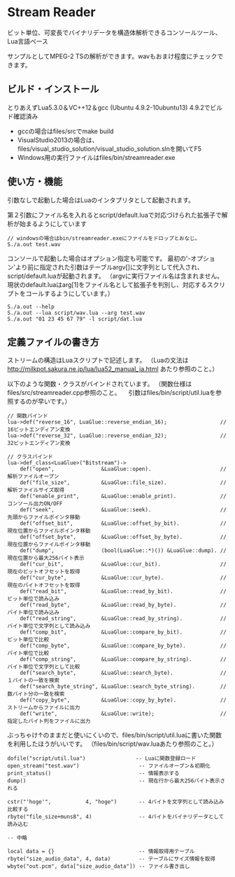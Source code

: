 # Stream Reader

ビット単位、可変長でバイナリデータを構造体解析できるコンソールツール、Lua言語ベース

サンプルとしてMPEG-2 TSの解析ができます。wavもおまけ程度にチェックできます。 

## ビルド・インストール
とりあえずLua5.3.0＆VC++12＆gcc (Ubuntu 4.9.2-10ubuntu13) 4.9.2でビルド確認済み
* gccの場合はfiles/srcでmake build
* VisualStudio2013の場合は、files/visual_studio_solution/visual_studio_solution.slnを開いてF5
* Windows用の実行ファイルはfiles/bin/streamreader.exe


## 使い方・機能
引数なしで起動した場合はLuaのインタプリタとして起動されます。

第２引数にファイル名を入れるとscript/default.luaで対応づけられた拡張子で解析が始まるようにしています

    // windowsの場合はbin/streamreader.exeにファイルをドロップとおなじ。
    S./a.out test.wav
    
コンソールで起動した場合はオプション指定も可能です。
最初の'-オプション'より前に指定された引数はテーブルargv[]に文字列として代入され、script/default.luaが起動されます。
（argvに実行ファイル名は含まれません。現状のdefault.luaはarg[1]をファイル名として拡張子を判別し、対応するスクリプトをコールするようにしています。）

    S./a.out --help
    S./a.out --lua script/wav.lua --arg test.wav
    S./a.out "01 23 45 67 79" -l script/dat.lua

## 定義ファイルの書き方

ストリームの構造はLuaスクリプトで記述します。
（Luaの文法は http://milkpot.sakura.ne.jp/lua/lua52_manual_ja.html あたり参照のこと。）

以下のような関数・クラスがバインドされています。
（関数仕様はfiles/src/streamreader.cpp参照のこと。
　引数はfiles/bin/script/util.luaを参照するのが早いです。）

	// 関数バインド
	lua->def("reverse_16", LuaGlue::reverse_endian_16);                 // 16ビットエンディアン変換
	lua->def("reverse_32", LuaGlue::reverse_endian_32);                 // 32ビットエンディアン変換

	// クラスバインド
	lua->def_class<LuaGlue>("Bitstream")->
		def("open",               &LuaGlue::open).                      // 解析ファイルオープン
		def("file_size",          &LuaGlue::file_size).                 // 解析ファイルサイズ取得
		def("enable_print",       &LuaGlue::enable_print).              // コンソール出力ON/OFF
		def("seek",               &LuaGlue::seek).                      // 先頭からファイルポインタ移動
		def("offset_bit",         &LuaGlue::offset_by_bit).             // 現在位置からファイルポインタ移動
		def("offset_byte",        &LuaGlue::offset_by_byte).            // 現在位置からファイルポインタ移動
		def("dump",               (bool(LuaGlue::*)()) &LuaGlue::dump). // 現在位置から最大256バイト表示
		def("cur_bit",            &LuaGlue::cur_bit).                   // 現在のビットオフセットを取得
		def("cur_byte",           &LuaGlue::cur_byte).                  // 現在のバイトオフセットを取得
		def("read_bit",           &LuaGlue::read_by_bit).               // ビット単位で読み込み
		def("read_byte",          &LuaGlue::read_by_byte).              // バイト単位で読み込み
		def("read_string",        &LuaGlue::read_by_string).            // バイト単位で文字列として読み込み
		def("comp_bit",           &LuaGlue::compare_by_bit).            // ビット単位で比較
		def("comp_byte",          &LuaGlue::compare_by_byte).           // バイト単位で比較
		def("comp_string",        &LuaGlue::compare_by_string).         // バイト単位で文字列として比較
		def("search_byte",        &LuaGlue::search_byte).               // １バイトの一致を検索
		def("search_byte_string", &LuaGlue::search_byte_string).        // 数バイト分の一致を検索
		def("copy_byte",          &LuaGlue::copy_by_byte).              // ストリームからファイルに出力
		def("write",              &LuaGlue::write);                     // 指定したバイト列をファイルに出力

ぶっちゃけ↑のままだと使いにくいので、files/bin/script/util.luaに書いた関数を利用したほうがいいです。
（files/bin/script/wav.luaあたり参照のこと。）

    dofile("script/util.lua")                -- Luaに関数登録ロード
    open_stream("test.wav")                   -- ファイルオープン＆初期化
    print_status()                            -- 情報表示する
    dump()                                    -- 現在行から最大256バイト表示される
    
    cstr("'hoge'",           4, "hoge")       -- 4バイトを文字列として読み込み比較する
    rbyte("file_size+muns8", 4)               -- 4バイトをバイナリデータとして読み込む

    -- 中略

    local data = {}                           -- 情報取得用テーブル
    rbyte("size_audio_data", 4, data)         -- テーブルにサイズ情報を取得
    wbyte("out.pcm", data["size_audio_data"]) -- ファイル書き出し
